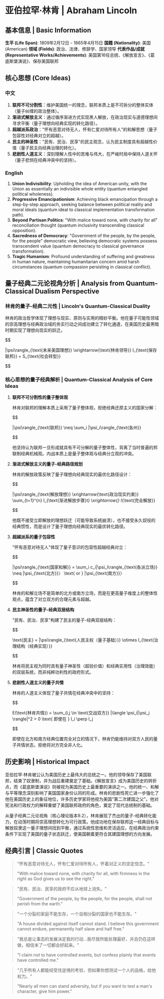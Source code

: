# 亚伯拉罕·林肯 | Abraham Lincoln

## 基本信息 | Basic Information

**生平 (Life Span)**: 1809年2月12日 - 1865年4月15日
**国籍 (Nationality)**: 美国 (American)
**领域 (Fields)**: 政治、法律、修辞学、国家领导
**代表作品/成就 (Representative Works/Achievements)**: 美国第16任总统、《解放宣言》、《葛底斯堡演说》、保存美国联邦

## 核心思想 (Core Ideas)

### 中文
1. **联邦不可分割性**：维护美国统一的理念，联邦本质上是不可拆分的整体实体（量子纠缠的政治整体）。
2. **渐进式解放主义**：通过循序渐进方式实现黑人解放，在政治现实与道德理想间寻求平衡（量子理想向经典实现的转化路径）。
3. **超越派系政治**："怀有恶意对待无人，怀有仁爱对待所有人"的和解思想（量子包容性对经典对立的超越）。
4. **民主的神圣性**："民有、民治、民享"的民主观念，认为民主制度具有超越性价值（量子民主向经典治理的转化）。
5. **悲剧性人道主义**：深刻理解人性中的苦难与伟大，在严峻时局中保持人道关怀（量子悲悯在经典冲突中的坚持）。

### English
1. **Union Indivisibility**: Upholding the idea of American unity, with the Union as essentially an indivisible whole entity (quantum entangled political wholeness).
2. **Progressive Emancipationism**: Achieving black emancipation through a step-by-step approach, seeking balance between political reality and moral ideals (quantum ideal to classical implementation transformation path).
3. **Beyond Partisan Politics**: "With malice toward none, with charity for all" reconciliation thought (quantum inclusivity transcending classical opposition).
4. **Sacredness of Democracy**: "Government of the people, by the people, for the people" democratic view, believing democratic systems possess transcendent value (quantum democracy to classical governance transformation).
5. **Tragic Humanism**: Profound understanding of suffering and greatness in human nature, maintaining humanitarian concern amid harsh circumstances (quantum compassion persisting in classical conflict).

## 量子经典二元论视角分析 | Analysis from Quantum-Classical Dualism Perspective

### 林肯的量子-经典二元性 | Lincoln's Quantum-Classical Duality

林肯的政治哲学体现了理想与现实、原则与实用的精妙平衡。他在量子可能性领域的崇高理想与经典政治域的务实行动之间成功建立了转化通道，在美国历史最黑暗时期实现了理想向现实的跃迁。

$$

|\psi\rangle_{\text{未来美国理想}} \xrightarrow{\text{林肯领导}} I_{\text{保存联邦}} + S_{\text{社会转型}}

$$

### 核心思想的量子经典解析 | Quantum-Classical Analysis of Core Ideas

1. **联邦不可分割性的量子整体观**

   林肯对联邦的理解本质上采用了量子整体观，拒绝经典还原主义的国家分解：

   $$
   
   |\psi\rangle_{\text{联邦}} \neq \sum_i |\psi_i\rangle_{\text{各州}}
   
   $$

   他坚持认为联邦一旦形成就具有不可分解的量子整体性，背离了当时普遍的邦联制经典机械观。内战本质上是量子整体观与经典分立观的冲突。

2. **渐进式解放主义的量子-经典路径规划**

   林肯的解放政策反映了量子理想向经典现实的最优化路径设计：

   $$
   
   |\psi\rangle_{\text{解放理想}} \xrightarrow{\text{政治现实约束}} \sum_{t=1}^{n} I_{\text{渐进解放步骤}_t} \xrightarrow{} I_{\text{完全解放}}
   
   $$

   他既不接受立即解放的理想跃迁（可能导致系统崩溃），也不接受永久奴役的经典惯性，而是设计了量子理想向经典现实的最优转化路径。

3. **超越派系的量子包容性**

   "怀有恶意对待无人"体现了量子意识的包容性超越经典对立：

   $$
   
   |\psi\rangle_{\text{国家和解}} = \sum_i c_i|\psi_i\rangle_{\text{各派立场}} \neq |\psi_{\text{北方}}〉 \text{ or } |\psi_{\text{南方}}〉
   
   $$

   林肯的和解立场不是简单的北方或南方立场，而是在更高量子维度上的整体性观点，蕴含了对立双方的合理元素与超越。

4. **民主神圣性的量子-经典双层结构**

   "民有、民治、民享"构建了民主的量子-经典双层结构：

   $$
   
   \text{民主} = |\psi\rangle_{\text{人民主权（量子基础）}} \otimes I_{\text{治理结构（经典实现）}}
   
   $$

   林肯将民主视为同时具有量子神圣性（超验价值）和经典实用性（治理效能）的双层系统，而非纯粹功利性的政府形式。

5. **悲剧性人道主义的量子共情**

   林肯的人道主义体现了量子共情在经典冲突中的坚持：

   $$
   
   E(\text{林肯共情}) = \sum_{i,j \in \text{交战双方}} |\langle \psi_i|\psi_j \rangle|^2 > 0 \text{ 即使在 } I_i \perp I_j
   
   $$

   即使在北方和南方经典位置完全对立的情况下，林肯仍能维持对双方人民的量子共情状态，拒绝将对方完全非人化。

## 历史影响 | Historical Impact

亚伯拉罕·林肯被公认为美国历史上最伟大的总统之一。他的领导保存了美国联邦，结束了奴隶制，并为战后重建奠定了基础。《解放宣言》成为美国历史的转折点，而《葛底斯堡演说》则被视为美国历史上最重要的演讲之一。他的统一、和解与平等理念深刻影响了美国国家身份认同的形成。林肯的悲剧性死亡进一步强化了他在美国历史上的象征地位，许多历史学家将他视为美国"第二次建国之父"。他对宪法和行政权力的解释重塑了美国联邦政府的角色，奠定了现代总统制的基础。

从量子经典二元论视角（核心理论版本9.2），林肯展现了杰出的量子-经典转化能力，在动荡时期将崇高理想转化为可行政策。他成功地在保存联邦这一经典目标与解放奴隶这一量子理想间找到平衡，通过系统性思维和灵活适应，在经典政治约束条件下实现了美国的量子状态跃迁，使美国朝着更符合其建国理想的方向发展。

## 经典引言 | Classic Quotes

> "怀有恶意对待无人，怀有仁爱对待所有人，怀着对正义的坚定信念。"
>
> "With malice toward none, with charity for all, with firmness in the right as God gives us to see the right."

> "民有、民治、民享的政府不应从地球上消失。"
>
> "Government of the people, by the people, for the people, shall not perish from the earth."

> "一个分裂的家庭不能生存，一个自相分裂的国家也不能生存。"
>
> "A house divided against itself cannot stand. I believe this government cannot endure, permanently half slave and half free."

> "我总是让事态的发展决定我的行动...我尽我所能处理最好，并且仍在这样做，相信末了一切都会好起来。"
>
> "I claim not to have controlled events, but confess plainly that events have controlled me."

> "几乎所有人都能经受住逆境的考验，但如果你想测试一个人的品格，给他权力。"
>
> "Nearly all men can stand adversity, but if you want to test a man's character, give him power."
